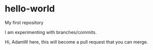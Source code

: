 # hello-world
My first repository

I am experimenting with branches/commits. 

Hi, AdamW here, this will become a pull request that you can merge.
